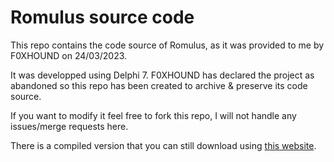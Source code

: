 # Romulus source code

This repo contains the code source of Romulus, as it was provided to me by F0XHOUND on 24/03/2023.

It was developped using Delphi 7. F0XHOUND has declared the project as abandoned so this repo has been created to archive & preserve its code source.

If you want to modify it feel free to fork this repo, I will not handle any issues/merge requests here.

There is a compiled version that you can still download using [this website](https://romulus.dats.site/).
